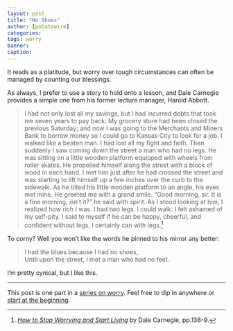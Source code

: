 ```yaml
---
layout: post
title: "No Shoes"
author: [potatowire]
categories: 
tags: worry
banner: 
caption: 
---
```


It reads as a platitude, but worry over tough circumstances can often be managed by counting our blessings.

As always, I prefer to use a story to hold onto a lesson, and Dale Carnegie provides a simple one from his former lecture manager, Harold Abbott.

> I had not only lost all my savings, but I had incurred debts that took me seven years to pay back. My grocery store had been closed the previous Saturday; and now I was going to the Merchants and Miners Bank to borrow money so I could go to Kansas City to look for a job. I walked like a beaten man. I had lost all my fight and faith. Then suddenly I saw coming down the street a man who had no legs. He was sitting on a little wooden platform equipped with wheels from roller skates. He propelled himself along the street with a block of wood in each hand. I met him just after he had crossed the street and was starting to lift himself up a few inches over the curb to the sidewalk. As he tilted his little wooden platform to an angle, his eyes met mine. He greeted me with a grand smile. “Good morning, sir. It is a fine morning, isn’t it?” he said with spirit. As I stood looking at him, I realized how rich I was. I had two legs. I could walk. I felt ashamed of my self-pity. I said to myself if he can be happy, cheerful, and confident without legs, I certainly can with legs.[^1]

To corny? Well you won’t like the words he pinned to his mirror any better: 

> I had the blues because I had no shoes,  
> Until upon the street, I met a man who had no feet.

I’m pretty cynical, but I like this.

---- 

This post is one part in a [series on worry][2]. Feel free to dip in anywhere or [start at the beginning][3].

[^1]:	[*How to Stop Worrying and Start Living*][1] by Dale Carnegie, pp.138-9.

[1]:	https://www.amazon.com/dp/0671733354/?tag=potatowire-20
[2]:	https://with.thegra.in/archive?search=worry
[3]:	https://with.thegra.in/wasteful-worry